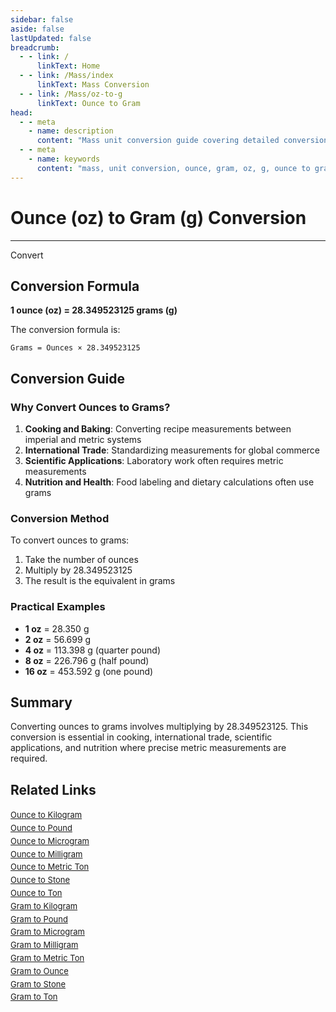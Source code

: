 ```yaml
---
sidebar: false
aside: false
lastUpdated: false
breadcrumb:
  - - link: /
      linkText: Home
  - - link: /Mass/index
      linkText: Mass Conversion
  - - link: /Mass/oz-to-g
      linkText: Ounce to Gram
head:
  - - meta
    - name: description
      content: "Mass unit conversion guide covering detailed conversion formulas and explanations from ounce (oz) to gram (g)."
  - - meta
    - name: keywords
      content: "mass, unit conversion, ounce, gram, oz, g, ounce to gram, mass conversion guide"
---
```

# Ounce (oz) to Gram (g) Conversion
---
<script setup>
import { onMounted, reactive, inject, ref } from 'vue'
import { NButton, NForm, NFormItem, NInput, NInputNumber, NSelect, NCard, useMessage,NGrid ,NGi } from 'naive-ui'
import { defineClientComponent } from 'vitepress'
import { Mass } from '../files';

const convert = inject('convert')

const form = reactive({
  number: null,
  result: '',
})

const convertHandler = () => {
  if (form.number !== null && !isNaN(form.number)) {
    const convertedValue = parseFloat(form.number) * 28.349523125
    form.result = `${form.number}oz = ${convertedValue.toFixed(3)}g`
  } else {
    form.result = 'Please enter a valid number.'
  }
}
</script>

<n-form size="large" :model="form">
  <n-form-item label="Ounce (oz)">
    <n-input-number v-model:value="form.number" placeholder="Enter ounces" style="width: 100%" />
  </n-form-item>
  <n-form-item>
    <n-button type="info" @click="convertHandler" block>Convert</n-button>
  </n-form-item>
  <n-form-item>
    <n-input v-model:value="form.result" readonly placeholder="Conversion result" />
  </n-form-item>
</n-form>

## Conversion Formula

**1 ounce (oz) = 28.349523125 grams (g)**

The conversion formula is:
```
Grams = Ounces × 28.349523125
```

## Conversion Guide

### Why Convert Ounces to Grams?

1. **Cooking and Baking**: Converting recipe measurements between imperial and metric systems
2. **International Trade**: Standardizing measurements for global commerce
3. **Scientific Applications**: Laboratory work often requires metric measurements
4. **Nutrition and Health**: Food labeling and dietary calculations often use grams

### Conversion Method

To convert ounces to grams:
1. Take the number of ounces
2. Multiply by 28.349523125
3. The result is the equivalent in grams

### Practical Examples

- **1 oz** = 28.350 g
- **2 oz** = 56.699 g
- **4 oz** = 113.398 g (quarter pound)
- **8 oz** = 226.796 g (half pound)
- **16 oz** = 453.592 g (one pound)

## Summary

Converting ounces to grams involves multiplying by 28.349523125. This conversion is essential in cooking, international trade, scientific applications, and nutrition where precise metric measurements are required.

## Related Links

<n-grid :cols="2" :x-gap="12" :y-gap="8">
  <n-gi>
    <n-card title="Other Ounce Conversions" size="small">
      <template #header-extra>
        <span style="font-size: 12px; color: #666;">oz conversions</span>
      </template>
      <div style="font-size: 13px; line-height: 1.6;">
        <div><a href="/Mass/oz-to-kg">Ounce to Kilogram</a></div>
        <div><a href="/Mass/oz-to-lb">Ounce to Pound</a></div>
        <div><a href="/Mass/oz-to-mcg">Ounce to Microgram</a></div>
        <div><a href="/Mass/oz-to-mg">Ounce to Milligram</a></div>
        <div><a href="/Mass/oz-to-mt">Ounce to Metric Ton</a></div>
        <div><a href="/Mass/oz-to-st">Ounce to Stone</a></div>
        <div><a href="/Mass/oz-to-t">Ounce to Ton</a></div>
      </div>
    </n-card>
  </n-gi>
  <n-gi>
    <n-card title="Gram Conversions" size="small">
      <template #header-extra>
        <span style="font-size: 12px; color: #666;">g conversions</span>
      </template>
      <div style="font-size: 13px; line-height: 1.6;">
        <div><a href="/Mass/g-to-kg">Gram to Kilogram</a></div>
        <div><a href="/Mass/g-to-lb">Gram to Pound</a></div>
        <div><a href="/Mass/g-to-mcg">Gram to Microgram</a></div>
        <div><a href="/Mass/g-to-mg">Gram to Milligram</a></div>
        <div><a href="/Mass/g-to-mt">Gram to Metric Ton</a></div>
        <div><a href="/Mass/g-to-oz">Gram to Ounce</a></div>
        <div><a href="/Mass/g-to-st">Gram to Stone</a></div>
        <div><a href="/Mass/g-to-t">Gram to Ton</a></div>
      </div>
    </n-card>
  </n-gi>
</n-grid>